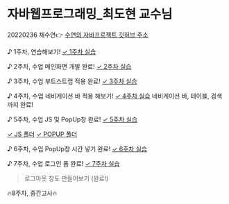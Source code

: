 # 자바웹프로그래밍_최도현 교수님
20220236 채수연👉
[수연의 자바프로젝트 깃허브 주소](https://github.com/chaesuyeon/JAVA20220236)

♪ 1주차, 연습해보기!
[✓ 1주차 실습](https://github.com/chaesuyeon/JAVA20220236/blob/main/Index1.html)

♪ 2주차, 수업 메인화면 개발 완료!
[✓ 2주차 실습](https://github.com/chaesuyeon/JAVA20220236/blob/main/Index2.html)

♪ 3주차, 수업 부트스트랩 적용 완료!
[✓ 3주차 실습](https://github.com/chaesuyeon/JAVA20220236/blob/main/Index3.html)

♪ 4주차, 수업 네비게이션 바 적용 해보기!
[✓ 4주차 실습](https://github.com/chaesuyeon/JAVA20220236/blob/main/Index4-5.html)
네비게이션 바, 테이블, 검색까지 완료!

♪ 5주차, 수업 JS 및 PopUp창 완료!
[✓ 5주차 실습](https://github.com/chaesuyeon/JAVA20220236/blob/main/Index4-5.html)

[✓ JS 폴더](https://github.com/chaesuyeon/JAVA20220236/tree/main/JS)
[✓ POPUP 폴더](https://github.com/chaesuyeon/JAVA20220236/tree/main/popup)

♪ 6주차, 수업 PopUp창 시간 넣기 완료!
[✓ 6주차 실습](https://github.com/chaesuyeon/JAVA20220236/blob/main/Index6-7.html)

♪ 7주차, 수업 로그인 폼 완료!
[✓ 7주차 실습](https://github.com/chaesuyeon/JAVA20220236/blob/main/Index6-7.html)
> 로그아웃 창도 만들어보기 (완료!)

🔥8주차, 중간고사🔥

